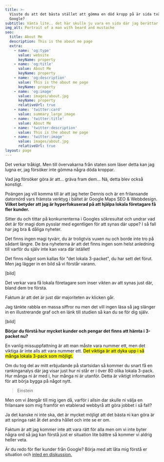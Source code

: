 ```yaml
---
title: >-
  Visste du att det bästa stället att gömma en död kropp på är sida två i
  Google?
subtitle: Vänta lite.. det här skulle ju vara en sida där jag berättar om mig själv..
img_alt: Portrait of a man with beard and mustache
seo:
  title: About Me
  description: This is the about me page
  extra:
    - name: 'og:type'
      value: website
      keyName: property
    - name: 'og:title'
      value: About Me
      keyName: property
    - name: 'og:description'
      value: This is the about me page
      keyName: property
    - name: 'og:image'
      value: images/about.jpg
      keyName: property
      relativeUrl: true
    - name: 'twitter:card'
      value: summary_large_image
    - name: 'twitter:title'
      value: About Me
    - name: 'twitter:description'
      value: This is the about me page
    - name: 'twitter:image'
      value: images/about.jpg
      relativeUrl: true
layout: page
---
```

Det verkar tråkigt. Men till övervakarna från staten som läser detta kan jag lugna er, jag försöker inte gömma några döda kroppar.

Vad jag försöker göra är att... gräva fram dem... Nä, detta blev också konstigt.

Poängen jag vill komma till är att jag heter Dennis och är en frilansande datornörd vars främsta verktyg i bältet är Google Maps SEO & Webbdesign. **Vilket betyder att jag är hyperfokuserad på att hjälpa lokala företagare få fler kunder.**

Sitter du och tittar på konkurrenterna i Googles sökresultat och undrar vad det är för magi dom pysslar med egentligen för att synas där uppe? I så fall har jag bra & dåliga nyheter.

Det finns ingen magi tyvärr, du är troligtvis vuxen nu och borde inte tro på sådant längre. De bra nyheterna är att det finns ingen som helst anledning till varför du själv inte kan vara där istället!

Det finns något som kallas för "det lokala 3-packet", du har sett det förut. Men jag lägger in en bild så vi förstår varann.

\[bild]

Det verkar vara få lokala företagare som inser vikten av att synas just där, bland dem tre första.

Faktum är att det är just där majoriteten av klicken går.

Jag tänkte rabbla en massa siffror nu men det vill ingen läsa så jag slänger in en illustrerande graf och en länk till studien så kan du se för dig själv.

\[bild]

**Börjar du förstå hur mycket kunder och pengar det finns att hämta i 3-packet nu?**

En vanlig missuppfattning är att man måste vara nummer ett, men det viktiga är inte alls att vara nummer ett. <mark>Det viktiga är att dyka upp i så många lokala 3-pack som möjligt.</mark>



Om du tog del av mitt erbjudande på startsidan så kommer du snart få en rankinganalys där jag visar just hur ni står er i över 80 olika lokala 3-pack. Hur många ni är med i, hur många ni är utanför. Detta är viktigt information för att börja bygga på något nytt.


>Einstein


Men om vi återgår till mig igen då, varför i allsin dar skulle ni välja en frilansare som mig framför en etablerad webbyrå att göra jobbet i så fall?

Ja det kanske ni inte ska, det är mycket möjligt att det bästa ni kan göra är att springa rakt åt det andra hållet och inte se er om.

Faktum är att jag kommer inte att vara rätt för alla men om vi inte byter några ord så jag kan förstå just er situation lite bättre så kommer vi aldrig heller veta.

Är du redo för fler kunder från Google? Börja med att låta mig förstå er situation och [inled en diskussion.](www.google.com)
